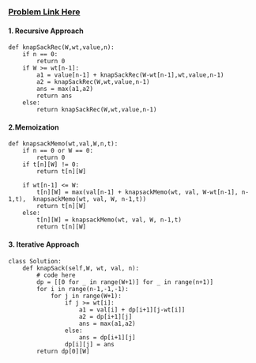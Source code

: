 ### [Problem Link Here](https://practice.geeksforgeeks.org/problems/0-1-knapsack-problem0945/1)

#### 1. Recursive Approach
```
def knapSackRec(W,wt,value,n):
    if n == 0:
        return 0
    if W >= wt[n-1]:
        a1 = value[n-1] + knapSackRec(W-wt[n-1],wt,value,n-1)
        a2 = knapSackRec(W,wt,value,n-1)
        ans = max(a1,a2)
        return ans
    else:
        return knapSackRec(W,wt,value,n-1)
```

#### 2.Memoization
```
def knapsackMemo(wt,val,W,n,t):
    if n == 0 or W == 0:
        return 0
    if t[n][W] != 0:
        return t[n][W]

    if wt[n-1] <= W:
        t[n][W] = max(val[n-1] + knapsackMemo(wt, val, W-wt[n-1], n-1,t),  knapsackMemo(wt, val, W, n-1,t))
        return t[n][W]
    else:
        t[n][W] = knapsackMemo(wt, val, W, n-1,t)
        return t[n][W]
```

#### 3. Iterative Approach
```
class Solution:
    def knapSack(self,W, wt, val, n):
        # code here
        dp = [[0 for _ in range(W+1)] for _ in range(n+1)]
        for i in range(n-1,-1,-1):
            for j in range(W+1):
                if j >= wt[i]:
                    a1 = val[i] + dp[i+1][j-wt[i]]
                    a2 = dp[i+1][j]
                    ans = max(a1,a2)
                else:
                    ans = dp[i+1][j]
                dp[i][j] = ans
        return dp[0][W]
```
